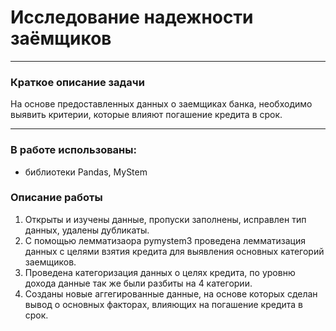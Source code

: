 # Исследование надежности заёмщиков

-------------------

### Краткое описание задачи

На основе предоставленных данных о заемщиках банка, необходимо выявить критерии, которые влияют погашение кредита в срок. 

------------------

### В работе использованы:

- библиотеки Pandas, MyStem

### Описание работы

1. Открыты и изучены данные, пропуски заполнены, исправлен тип данных, удалены дубликаты.
2. С помощью лемматизаора pymystem3 проведена лемматизация данных с целями взятия кредита для выявления основных категорий заемщиков.
3. Проведена категоризация данных о целях кредита, по уровню дохода данные так же были разбиты на 4 категории.
4. Созданы новые аггегированные данные, на основе которых сделан вывод о основных факторах, влияющих на погашение кредита в срок.